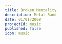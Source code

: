 ```yaml
---
title: Broken Mentality
description: Metal Band
date: 01/01/2008
projectId: music
published: false
icon: music
---
```

